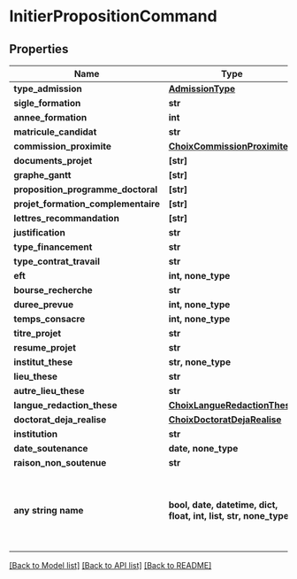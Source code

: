 # InitierPropositionCommand


## Properties
Name | Type | Description | Notes
------------ | ------------- | ------------- | -------------
**type_admission** | [**AdmissionType**](AdmissionType.md) |  | 
**sigle_formation** | **str** |  | 
**annee_formation** | **int** |  | 
**matricule_candidat** | **str** |  | 
**commission_proximite** | [**ChoixCommissionProximite**](ChoixCommissionProximite.md) |  | 
**documents_projet** | **[str]** |  | 
**graphe_gantt** | **[str]** |  | 
**proposition_programme_doctoral** | **[str]** |  | 
**projet_formation_complementaire** | **[str]** |  | 
**lettres_recommandation** | **[str]** |  | 
**justification** | **str** |  | [optional] 
**type_financement** | **str** |  | [optional] 
**type_contrat_travail** | **str** |  | [optional] 
**eft** | **int, none_type** |  | [optional] 
**bourse_recherche** | **str** |  | [optional] 
**duree_prevue** | **int, none_type** |  | [optional] 
**temps_consacre** | **int, none_type** |  | [optional] 
**titre_projet** | **str** |  | [optional] 
**resume_projet** | **str** |  | [optional] 
**institut_these** | **str, none_type** |  | [optional] 
**lieu_these** | **str** |  | [optional] 
**autre_lieu_these** | **str** |  | [optional] 
**langue_redaction_these** | [**ChoixLangueRedactionThese**](ChoixLangueRedactionThese.md) |  | [optional] 
**doctorat_deja_realise** | [**ChoixDoctoratDejaRealise**](ChoixDoctoratDejaRealise.md) |  | [optional] 
**institution** | **str** |  | [optional] 
**date_soutenance** | **date, none_type** |  | [optional] 
**raison_non_soutenue** | **str** |  | [optional] 
**any string name** | **bool, date, datetime, dict, float, int, list, str, none_type** | any string name can be used but the value must be the correct type | [optional]

[[Back to Model list]](../README.md#documentation-for-models) [[Back to API list]](../README.md#documentation-for-api-endpoints) [[Back to README]](../README.md)


